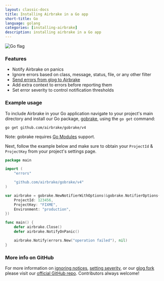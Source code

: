 ```yaml
---
layout: classic-docs
title: Installing Airbrake in a Go app
short-title: Go
language: golang
categories: [installing-airbrake]
description: installing airbrake in a Go app
---
```


![Go flag](/docs/assets/img/docs/go_flag.jpeg)

### Features
* Notify Airbrake on panics
* Ignore errors based on class, message, status, file, or any other filter
* [Send errors from glog to Airbrake](https://github.com/airbrake/glog)
* Add extra context to errors before reporting them
* Set error severity to control notification thresholds

### Example usage

To include Airbrake in your Go application navigate to your project's main
directory and install our Go package, [gobrake][gobrake], using the `go get`
command:

```shell
go get github.com/airbrake/gobrake/v4
```

Note: gobrake requires [Go Modules][go-mod] support.

Next, follow the example below and make sure to obtain your `ProjectId` &
`ProjectKey` from your project's settings page.


```go
package main

import (
	"errors"

	"github.com/airbrake/gobrake/v4"
)

var airbrake = gobrake.NewNotifierWithOptions(&gobrake.NotifierOptions{
	ProjectId: 123456,
	ProjectKey: "FIXME",
	Environment: "production",
})

func main() {
	defer airbrake.Close()
	defer airbrake.NotifyOnPanic()

	airbrake.Notify(errors.New("operation failed"), nil)
}
```

### More info on GitHub
For more information on [ignoring
notices](https://github.com/airbrake/gobrake#ignoring-notices), [setting
severity](https://github.com/airbrake/gobrake#setting-severity), or our [glog
fork]() please visit our [official GitHub
repo](https://github.com/airbrake/gobrake).
Contributors always welcome!

[gobrake]: https://github.com/airbrake/gobrake
[go-mod]: https://github.com/golang/go/wiki/Modules
